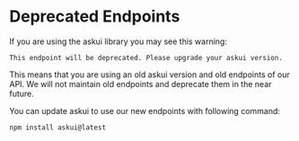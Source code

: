 # Deprecated Endpoints

If you are using the askui library you may see this warning:

`This endpoint will be deprecated. Please upgrade your askui version.`

This means that you are using an old askui version and old endpoints of our API.
We will not maintain old endpoints and deprecate them in the near future. 

You can update askui to use our new endpoints with following command:

```shell
npm install askui@latest
```